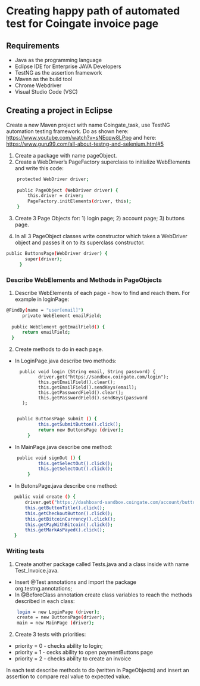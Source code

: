 
Creating happy path of automated test for Coingate invoice page
=================================================

Requirements
------------
- Java as the programming language
- Eclipse IDE for Enterprise JAVA Developers 
- TestNG as the assertion framework
- Maven as the build tool
- Chrome Webdriver 
- Visual Studio Code (VSC) 


Creating a project in Eclipse
--------------------------
Create a new Maven project with name Coingate_task, use TestNG automation testing framework.
Do as shown here:
https://www.youtube.com/watch?v=sNEcpw8LPpo
and here:
https://www.guru99.com/all-about-testng-and-selenium.html#5

1. Create a package with name pageObject. 
2. Create a WebDriver’s PageFactory superclass to initialize WebElements and write this code:

```bash
	protected WebDriver driver;
	
	public PageObject (WebDriver driver) {
		this.driver = driver;
		PageFactory.initElements(driver, this);
	}	
```
  
 3. Create 3 Page Objects for: 1) login page; 2) account page; 3) buttons page. 
 
 4. In all 3 PageObject classes write constructor which takes a WebDriver object and passes it on to its superclass constructor. 
 ```bash
 public ButtonsPage(WebDriver driver) {
  		super(driver);	
	  }
```
  
### Describe WebElements and Methods in PageObjects

    
 1. Describe WebElements of each page - how to find and reach them. 
  For example in loginPage:
  
  ```bash
  @FindBy(name = "user[email]")
		private WebElement emailField;
    
    public WebElement getEmailField() {
		return emailField;
	}

```

2. Create methods to do in each page.

- In LoginPage.java describe two methods:
```bas
     public void login (String email, String password) {
			driver.get("https://sandbox.coingate.com/login");
			this.getEmailField().clear();
			this.getEmailField().sendKeys(email);  
			this.getPasswordField().clear();
			this.getPasswordField().sendKeys(password
      );
		
```

```bash
    public ButtonsPage submit () {	
			this.getSubmitButton().click();
			return new ButtonsPage (driver);
		}
```    
    
 
 - In MainPage.java describe one method:
```bash
	public void signOut () {
			this.getSelectOut().click();
			this.getSelectOut().click();
		}
``` 

    
 - In ButonsPage.java describe one method:
 ```bash
  	public void create () {		
		driver.get("https://dashboard-sandbox.coingate.com/account/buttons");
		this.getButtonTitle().click(); 
		this.getCheckoutButton().click();
		this.getBitcoinCurrency().click(); 
		this.getPayWithBitcoin().click(); 
		this.getMarkAsPayed().click(); 
	}
```

  
###  Writing tests

  
 1. Create another package called Tests.java and a class inside with name Test_Invoice.java.
 
 - Insert @Test annotations and import the package org.testng.annotations;
 - In @BeforeClass annotation create class variables to reach the methods described in each class:
```bash
    login = new LoginPage (driver);
    create = new ButtonsPage(driver);
    main = new MainPage (driver);
```
  
  2. Create 3 tests with priorities:
  
  - priority = 0 - checks ability to login;
  - priority = 1 - cecks ability to open paymentButtons page
  - priority = 2 - checks ability to create an invoice
   
   In each test describe methods to do (written in PageObjects) and insert an assertion to compare real value to expected value.
